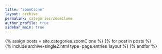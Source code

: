 ```yaml
---
title: "zoomClone"
layout: archive
permalink: categories/zoomClone
author_profile: true
sidebar_main: true
---
```


{% assign posts = site.categories.zoomClone %}
{% for post in posts %} {% include archive-single2.html type=page.entries_layout %} {% endfor %}

